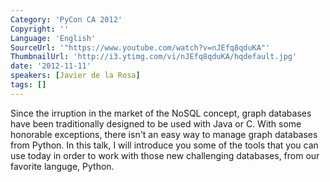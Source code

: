 ```yaml
---
Category: 'PyCon CA 2012'
Copyright: ''
Language: 'English'
SourceUrl: '"https://www.youtube.com/watch?v=nJEfq8qduKA"'
ThumbnailUrl: 'http://i3.ytimg.com/vi/nJEfq8qduKA/hqdefault.jpg'
date: '2012-11-11'
speakers: [Javier de la Rosa]
tags: []
---
```

Since the irruption in the market of the NoSQL concept, graph databases have
been traditionally designed to be used with Java or C. With some honorable
exceptions, there isn't an easy way to manage graph databases from Python. In
this talk, I will introduce you some of the tools that you can use today in
order to work with those new challenging databases, from our favorite languge,
Python.

